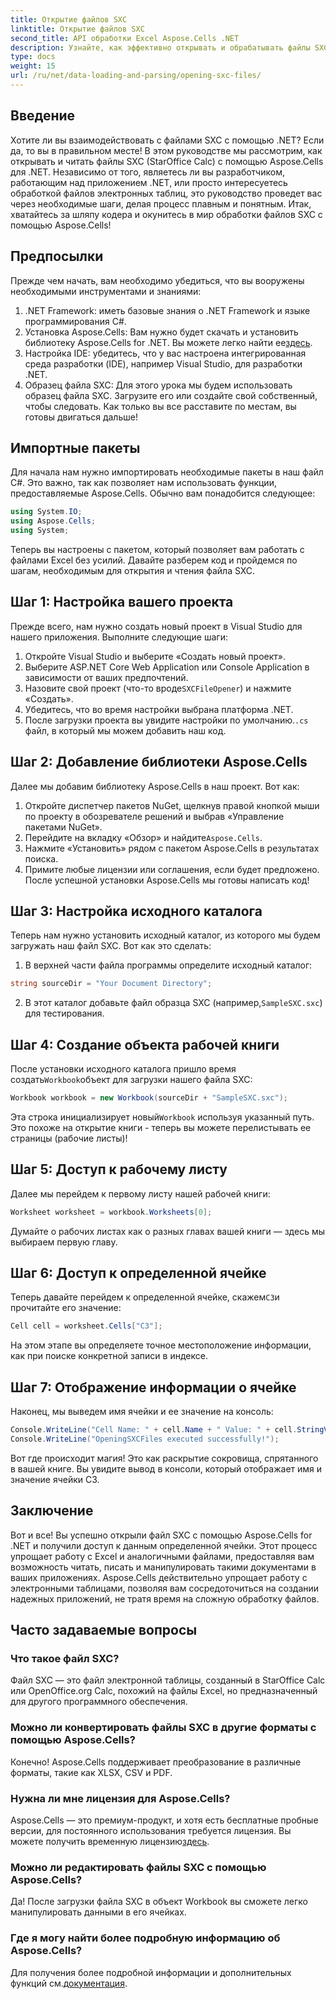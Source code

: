 ```yaml
---
title: Открытие файлов SXC
linktitle: Открытие файлов SXC
second_title: API обработки Excel Aspose.Cells .NET
description: Узнайте, как эффективно открывать и обрабатывать файлы SXC в .NET с помощью Aspose.Cells. Пошаговое руководство с примерами кода.
type: docs
weight: 15
url: /ru/net/data-loading-and-parsing/opening-sxc-files/
---
```

## Введение
Хотите ли вы взаимодействовать с файлами SXC с помощью .NET? Если да, то вы в правильном месте! В этом руководстве мы рассмотрим, как открывать и читать файлы SXC (StarOffice Calc) с помощью Aspose.Cells для .NET. Независимо от того, являетесь ли вы разработчиком, работающим над приложением .NET, или просто интересуетесь обработкой файлов электронных таблиц, это руководство проведет вас через необходимые шаги, делая процесс плавным и понятным. 
Итак, хватайтесь за шляпу кодера и окунитесь в мир обработки файлов SXC с помощью Aspose.Cells!
## Предпосылки
Прежде чем начать, вам необходимо убедиться, что вы вооружены необходимыми инструментами и знаниями:
1. .NET Framework: иметь базовые знания о .NET Framework и языке программирования C#.
2.  Установка Aspose.Cells: Вам нужно будет скачать и установить библиотеку Aspose.Cells for .NET. Вы можете легко найти ее[здесь](https://releases.aspose.com/cells/net/).
3. Настройка IDE: убедитесь, что у вас настроена интегрированная среда разработки (IDE), например Visual Studio, для разработки .NET.
4. Образец файла SXC: Для этого урока мы будем использовать образец файла SXC. Загрузите его или создайте свой собственный, чтобы следовать.
Как только вы все расставите по местам, вы готовы двигаться дальше!
## Импортные пакеты
Для начала нам нужно импортировать необходимые пакеты в наш файл C#. Это важно, так как позволяет нам использовать функции, предоставляемые Aspose.Cells. Обычно вам понадобится следующее:
```csharp
using System.IO;
using Aspose.Cells;
using System;
```
Теперь вы настроены с пакетом, который позволяет вам работать с файлами Excel без усилий. Давайте разберем код и пройдемся по шагам, необходимым для открытия и чтения файла SXC.

## Шаг 1: Настройка вашего проекта
Прежде всего, нам нужно создать новый проект в Visual Studio для нашего приложения. Выполните следующие шаги:
1. Откройте Visual Studio и выберите «Создать новый проект».
2. Выберите ASP.NET Core Web Application или Console Application в зависимости от ваших предпочтений.
3.  Назовите свой проект (что-то вроде`SXCFileOpener`) и нажмите «Создать».
4. Убедитесь, что во время настройки выбрана платформа .NET.
5. После загрузки проекта вы увидите настройки по умолчанию.`.cs` файл, в который мы можем добавить наш код.
## Шаг 2: Добавление библиотеки Aspose.Cells
Далее мы добавим библиотеку Aspose.Cells в наш проект. Вот как:
1. Откройте диспетчер пакетов NuGet, щелкнув правой кнопкой мыши по проекту в обозревателе решений и выбрав «Управление пакетами NuGet».
2.  Перейдите на вкладку «Обзор» и найдите`Aspose.Cells`.
3. Нажмите «Установить» рядом с пакетом Aspose.Cells в результатах поиска.
4. Примите любые лицензии или соглашения, если будет предложено.
После успешной установки Aspose.Cells мы готовы написать код!
## Шаг 3: Настройка исходного каталога
Теперь нам нужно установить исходный каталог, из которого мы будем загружать наш файл SXC. Вот как это сделать:
1. В верхней части файла программы определите исходный каталог:
```csharp
string sourceDir = "Your Document Directory";
```
2.  В этот каталог добавьте файл образца SXC (например,`SampleSXC.sxc`) для тестирования.
## Шаг 4: Создание объекта рабочей книги
 После установки исходного каталога пришло время создать`Workbook`объект для загрузки нашего файла SXC:
```csharp
Workbook workbook = new Workbook(sourceDir + "SampleSXC.sxc");
```
 Эта строка инициализирует новый`Workbook` используя указанный путь. Это похоже на открытие книги - теперь вы можете перелистывать ее страницы (рабочие листы)!
## Шаг 5: Доступ к рабочему листу
Далее мы перейдем к первому листу нашей рабочей книги:
```csharp
Worksheet worksheet = workbook.Worksheets[0];
```
Думайте о рабочих листах как о разных главах вашей книги — здесь мы выбираем первую главу.
## Шаг 6: Доступ к определенной ячейке
 Теперь давайте перейдем к определенной ячейке, скажем`C3`и прочитайте его значение:
```csharp
Cell cell = worksheet.Cells["C3"];
```
На этом этапе вы определяете точное местоположение информации, как при поиске конкретной записи в индексе. 
## Шаг 7: Отображение информации о ячейке
Наконец, мы выведем имя ячейки и ее значение на консоль:
```csharp
Console.WriteLine("Cell Name: " + cell.Name + " Value: " + cell.StringValue);
Console.WriteLine("OpeningSXCFiles executed successfully!");
```
Вот где происходит магия! Это как раскрытие сокровища, спрятанного в вашей книге. Вы увидите вывод в консоли, который отображает имя и значение ячейки C3.

## Заключение
Вот и все! Вы успешно открыли файл SXC с помощью Aspose.Cells for .NET и получили доступ к данным определенной ячейки. Этот процесс упрощает работу с Excel и аналогичными файлами, предоставляя вам возможность читать, писать и манипулировать такими документами в ваших приложениях. 
Aspose.Cells действительно упрощает работу с электронными таблицами, позволяя вам сосредоточиться на создании надежных приложений, не тратя время на сложную обработку файлов.
## Часто задаваемые вопросы
### Что такое файл SXC?
Файл SXC — это файл электронной таблицы, созданный в StarOffice Calc или OpenOffice.org Calc, похожий на файлы Excel, но предназначенный для другого программного обеспечения.
### Можно ли конвертировать файлы SXC в другие форматы с помощью Aspose.Cells?
Конечно! Aspose.Cells поддерживает преобразование в различные форматы, такие как XLSX, CSV и PDF.
### Нужна ли мне лицензия для Aspose.Cells?
 Aspose.Cells — это премиум-продукт, и хотя есть бесплатные пробные версии, для постоянного использования требуется лицензия. Вы можете получить временную лицензию[здесь](https://purchase.aspose.com/temporary-license/).
### Можно ли редактировать файлы SXC с помощью Aspose.Cells?
Да! После загрузки файла SXC в объект Workbook вы сможете легко манипулировать данными в его ячейках.
### Где я могу найти более подробную информацию об Aspose.Cells?
 Для получения более подробной информации и дополнительных функций см.[документация](https://reference.aspose.com/cells/net/).